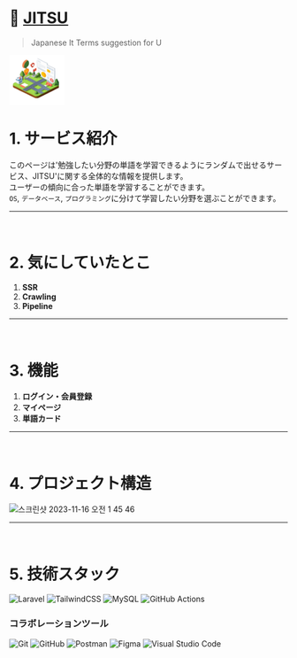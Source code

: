 # 🏯 [JITSU](https://port-9000-project-jitsu-deployment-repo-jvpb2mlogpt1ym.sel5.cloudtype.app/)
> Japanese It Terms suggestion for U

<div align="center" style="display:flex;">
    <img src="public/images/logo.png" width="100" alt="logo"/>
</div>

# 1. サービス紹介
このページは'勉強したい分野の単語を学習できるようにランダムで出せるサービス、JITSU'に関する全体的な情報を提供します。  
ユーザーの傾向に合った単語を学習することができます。  
`OS`, `データベース`, `プログラミング`に分けて学習したい分野を選ぶことができます。

---
<br>

# 2. 気にしていたとこ
1. **SSR**
2. **Crawling**
3. **Pipeline**

---
<br>

# 3. 機能
1. **ログイン・会員登録**
2. **マイページ**
3. **単語カード**
  
---
<br>

# 4. プロジェクト構造
![스크린샷 2023-11-16 오전 1 45 46](https://github.com/yuminn-k/project_JITSU-deployment-repo/assets/55650732/63364f94-8a6b-4dee-adb2-6fabd3bfe38b)

---
<br>

# 5. 技術スタック
![Laravel](https://img.shields.io/badge/laravel-%23FF2D20.svg?style=for-the-badge&logo=laravel&logoColor=white)
![TailwindCSS](https://img.shields.io/badge/tailwindcss-%2338B2AC.svg?style=for-the-badge&logo=tailwind-css&logoColor=white)
![MySQL](https://img.shields.io/badge/mysql-%2300f.svg?style=for-the-badge&logo=mysql&logoColor=white)
![GitHub Actions](https://img.shields.io/badge/github%20actions-%232671E5.svg?style=for-the-badge&logo=githubactions&logoColor=white)

### コラボレーションツール
![Git](https://img.shields.io/badge/git-%23F05033.svg?style=for-the-badge&logo=git&logoColor=white)
![GitHub](https://img.shields.io/badge/github-%23121011.svg?style=for-the-badge&logo=github&logoColor=white)
![Postman](https://img.shields.io/badge/Postman-FF6C37?style=for-the-badge&logo=postman&logoColor=white)
![Figma](https://img.shields.io/badge/figma-%23F24E1E.svg?style=for-the-badge&logo=figma&logoColor=white)
![Visual Studio Code](https://img.shields.io/badge/Visual%20Studio%20Code-0078d7.svg?style=for-the-badge&logo=visual-studio-code&logoColor=white)
